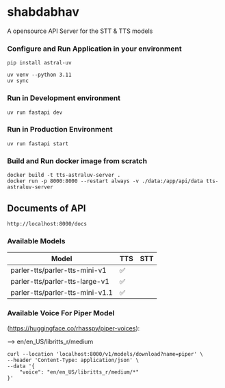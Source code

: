 # shabdabhav
A opensource API Server for the STT &amp; TTS models

### Configure and Run Application in your environment
`pip install astral-uv`

```
uv venv --python 3.11
uv sync
```

### Run in Development environment
`uv run fastapi dev`

### Run in Production Environment
`uv run fastapi start`

### Build and Run docker image from scratch
```
docker build -t tts-astraluv-server .
docker run -p 8000:8000 --restart always -v ./data:/app/api/data tts-astraluv-server
```

## Documents of API
```
http://localhost:8000/docs
```

### Available Models 

| Model | TTS | STT |
|--|--|--|
| parler-tts/parler-tts-mini-v1 | ✅	|   |
| parler-tts/parler-tts-large-v1 | ✅ |   |
| parler-tts/parler-tts-mini-v1.1 | ✅ |   |

### Available Voice For Piper Model 
(https://huggingface.co/rhasspy/piper-voices):

--> en/en_US/libritts_r/medium
```
curl --location 'localhost:8000/v1/models/download?name=piper' \
--header 'Content-Type: application/json' \
--data '{
    "voice": "en/en_US/libritts_r/medium/*"
}'
```

